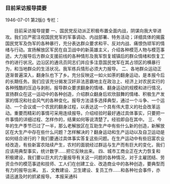 ### 目前采访报导提要

1946-07-01
第2版()
专栏：

　　目前采访报导提要
    一、国民党反动派正积极布置全面内战，阴谋向我大举进攻。我们应严密注视国民党军的军事调动、内战部署、特务活动；详细具体的揭露国民党军及伪军的各种暴行，充分表达群众要求和平、反对内战、痛恨伪顽军的情绪与行动。宣扬解放区军民在自卫战中的新英雄主义，介绍各种模范人物与模范事迹。大力报导后方群众支援前线的各种情形及我军恢复城镇后的群众情绪和恢复工作的进行状况。边沿区的通讯员同志们并应多注意国民党军在其占领区的横暴行为，和当地群众的生活状况。我军练兵情形必须大力报导。
    二、各地群众运动正逐渐普遍深入，翻身队也下了乡。充分反映这一如火如荼的翻身运动，是本报今后的长期任务。我们应该充分揭发汉奸非法恶霸地主在政治上、经济上对农民实行的各种残酷的压迫与剥削，报导群众要求翻身的情绪、翻身运动的规模和进行情况，宣扬群众在这一运动中的各种创造，介绍群众翻身后欢欣鼓舞的情绪、积极生产发家的情况和社会风气的各种变化。报导方法请多选择典型，通过一个斗争、一个运动、一个会议或一个农民的翻身过程，以表达这一个具有伟大意义的社会改革运动。重要而精彩的事情可采用连续报导。介绍经验时最好通过具体事实，只要把一件事情的详细过程、怎样作的，结果如何等说清楚了。经验即自在其中。
    三、今年的生产季节已过了一半，那么老解放区在互助生产中有些什么新的创造，新解放区在大生产中存在些什么问题？怎样解决的？翻身运动和生产运动以及自卫运动是如何结合进行的？我们要通过具体事实答复这些问题。在生产运动中有些旧富农业经改造，有些新富农陆续产生，农村的面貌经过群运与生产而有巨大的变化，我们应该用典型事实，统计数字……把它反映出来。
    四、城市工商业正在大力恢复和积极建设，我们要以巨大的力量报导有关这一问题的各种情况，对于主雇团结、劳资合作的模范事迹和技师、工人们在创建工业、改造商业中的各种创造，要典型而有力的报导出来。
    五、文教建设、卫生建设、复员工作……和各种社会事件，亦请迅速及时的抓紧报导。
                                                本报采通科
